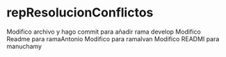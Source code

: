 # repResolucionConflictos
Modifico archivo y hago commit para añadir rama develop
Modifico Readme para ramaAntonio
Modifico para ramaIvan
Modifico READMI para manuchamy

